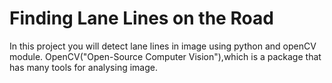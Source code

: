 # Finding Lane Lines on the Road

In this project you will detect lane lines in image using python and openCV module. OpenCV("Open-Source Computer Vision"),which is
a package that has many tools for analysing image.

